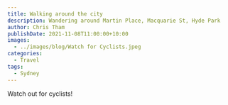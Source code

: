 ```yaml
---
title: Walking around the city
description: Wandering around Martin Place, Macquarie St, Hyde Park
author: Chris Tham
publishDate: 2021-11-08T11:00:00+10:00
images:
  - ../images/blog/Watch for Cyclists.jpeg
categories:
  - Travel
tags:
  - Sydney
---
```

Watch out for cyclists!
